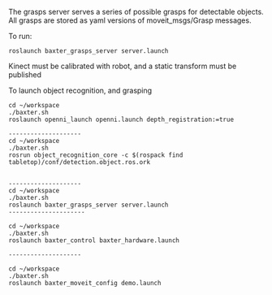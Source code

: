 The grasps server serves a series of possible grasps for detectable objects. All grasps are stored as yaml versions of moveit_msgs/Grasp messages. 

To run:

```
roslaunch baxter_grasps_server server.launch
```

Kinect must be calibrated with robot, and a static transform must be published


To launch object recognition, and grasping

```
cd ~/workspace
./baxter.sh
roslaunch openni_launch openni.launch depth_registration:=true

--------------------
cd ~/workspace
./baxter.sh
rosrun object_recognition_core -c $(rospack find tabletop)/conf/detection.object.ros.ork


--------------------
cd ~/workspace
./baxter.sh
roslaunch baxter_grasps_server server.launch
---------------------

cd ~/workspace
./baxter.sh
roslaunch baxter_control baxter_hardware.launch

--------------------

cd ~/workspace
./baxter.sh
roslaunch baxter_moveit_config demo.launch
```